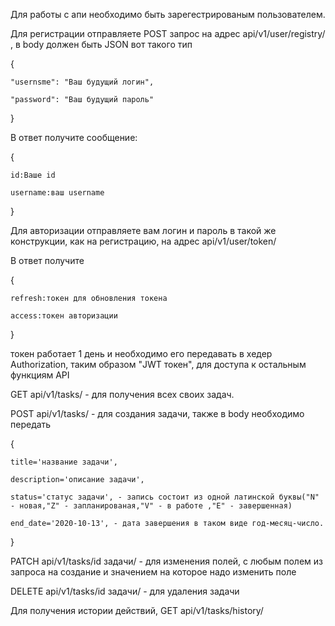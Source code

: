 Для работы с апи необходимо быть зарегестрированым пользователем.


Для регистрации отправляете POST запрос на адрес api/v1/user/registry/ , в body должен быть JSON вот такого тип

{

    "usernsme": "Ваш будущий логин",

    "password": "Ваш будущий пароль"

}

В ответ получите сообщение:

{

    id:Ваше id

    username:ваш username

}

Для авторизации отправляете вам логин и пароль в такой же конструкции, как на регистрацию, на адрес api/v1/user/token/

В ответ получите 

{

    refresh:токен для обновления токена

    access:токен авторизации

}

токен работает 1 день и необходимо его передавать в хедер Authorization, таким образом "JWT токен", для доступа к остальным функциям API

GET api/v1/tasks/ - для получения всех своих задач.

POST api/v1/tasks/ - для создания задачи, также в body необходимо передать 

{

    title='название задачи',

    description='описание задачи',

    status='статус задачи', - запись состоит из одной латинской буквы("N" - новая,"Z" - запланированая,"V" - в работе ,"E" - завершенная)

    end_date='2020-10-13', - дата завершения в таком виде год-месяц-число.

}

PATCH api/v1/tasks/id задачи/ - для изменения полей, с любым полем из запроса на создание и значением на которое надо изменить поле

DELETE api/v1/tasks/id задачи/ - для удаления задачи


Для получения истории действий, GET api/v1/tasks/history/